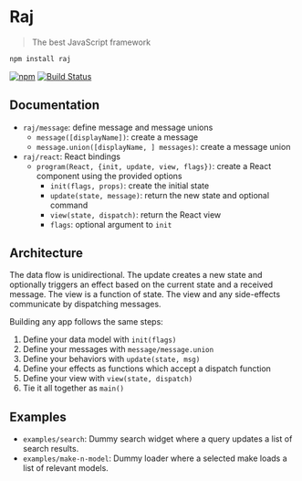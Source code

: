 # Raj

> The best JavaScript framework

```sh
npm install raj
```

[![npm](https://img.shields.io/npm/v/raj.svg)](https://www.npmjs.com/package/raj)
[![Build Status](https://travis-ci.org/andrejewski/raj.svg?branch=master)](https://travis-ci.org/andrejewski/raj)

## Documentation

- `raj/message`: define message and message unions
  - `message([displayName])`: create a message
  - `message.union([displayName, ] messages)`: create a message union
- `raj/react`: React bindings
  - `program(React, {init, update, view, flags})`: create a React component using the provided options
    - `init(flags, props)`: create the initial state
    - `update(state, message)`: return the new state and optional command
    - `view(state, dispatch)`: return the React view
    - `flags`: optional argument to `init`

## Architecture

The data flow is unidirectional.
The update creates a new state and optionally triggers an effect based on the current state and a received message.
The view is a function of state.
The view and any side-effects communicate by dispatching messages.

Building any app follows the same steps:

1. Define your data model with `init(flags)`
1. Define your messages with `message/message.union`
1. Define your behaviors with `update(state, msg)`
1. Define your effects as functions which accept a dispatch function
1. Define your view with `view(state, dispatch)`
1. Tie it all together as `main()`

## Examples

- `examples/search`: Dummy search widget where a query updates a list of search results.
- `examples/make-n-model`: Dummy loader where a selected make loads a list of relevant models.
